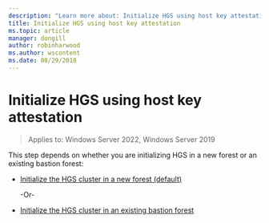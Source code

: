 ```yaml
---
description: "Learn more about: Initialize HGS using host key attestation"
title: Initialize HGS using host key attestation
ms.topic: article
manager: dongill
author: robinharwood
ms.author: wscontent
ms.date: 08/29/2018
---
```


# Initialize HGS using host key attestation

>Applies to: Windows Server 2022, Windows Server 2019

This step depends on whether you are initializing HGS in a new forest or an existing bastion forest:

- [Initialize the HGS cluster in a new forest (default)](guarded-fabric-initialize-hgs-key-mode-default.md)

  -Or-

- [Initialize the HGS cluster in an existing bastion forest](guarded-fabric-initialize-hgs-key-mode-bastion.md)





